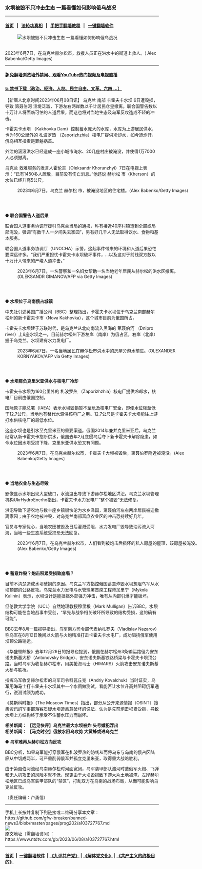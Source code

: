 ### 水坝被毁不只冲击生态 一篇看懂如何影响俄乌战况
------------------------

#### [首页](https://github.com/gfw-breaker/banned-news3/blob/master/README.md) &nbsp;&nbsp;|&nbsp;&nbsp; [法轮功真相](https://github.com/begood0513/basic/blob/master/README.md)  &nbsp;&nbsp;|&nbsp;&nbsp; [手把手翻墙教程](https://github.com/gfw-breaker/guides/wiki)  &nbsp;&nbsp;|&nbsp;&nbsp; [一键翻墙软件](https://github.com/gfw-breaker/nogfw/blob/master/README.md)  



<div><div class="featured_image">
 <figure>
  <img alt="水坝被毁不只冲击生态 一篇看懂如何影响俄乌战况" src="https://i.ntdtv.com/assets/uploads/2023/06/id103727774-GettyImages-1258510222-800x450.jpg"/>
 </figure><br/>
 <span class="caption">
  2023年6月7日，在乌克兰赫尔松市，救援人员正在洪水中的街道上救人。( Alex Babenko/Getty Images)
 </span>
</div>
</div><hr/>

#### [ 🎬  免翻墙浏览墙外禁闻、观看YouTube热门视频及电视直播](https://github.com/gfw-breaker/HelloWorld)

#### [ 💥  禁书下载（政治、经济、人权、民主自由、文革、六四 ...）](https://github.com/gfw-breaker/books/blob/master/README.md)

<div><div class="post_content" itemprop="articleBody">
 <p>
  【新唐人北京时间2023年06月08日讯】
  <ok href="https://www.ntdtv.com/gb/乌克兰.htm">
   乌克兰
  </ok>
  南部
  <ok href="https://www.ntdtv.com/gb/卡霍夫卡水坝.htm">
   卡霍夫卡水坝
  </ok>
  6日遭毁损，导致
  <ok href="https://www.ntdtv.com/gb/第聂伯河.htm">
   第聂伯河
  </ok>
  溃堤泛滥，下游左右两岸数以千计居民仓皇撤离。联合国警告数以十万计人将面临可怕的人道后果，而这也将对当地生态及乌军反攻造成不轻的冲击。
 </p>
 <p>
  <ok href="https://www.ntdtv.com/gb/卡霍夫卡水坝.htm">
   卡霍夫卡水坝
  </ok>
  （Kakhovka Dam）控制蓄水庞大的水库，水库为上游居民供水，也为160公里外的
  <ok href="https://www.ntdtv.com/gb/札波罗热.htm">
   札波罗热
  </ok>
  （Zaporizhzhia）核电厂提供冷却水，如今遭炸开，俄乌相互指责是罪魁祸首。
 </p>
 <p>
  外泄的滚滚洪水已经造成一座小城市淹水、20几座村庄被淹没，并使得1万7000人必须撤离。
 </p>
 <p>
  <ok href="https://www.ntdtv.com/gb/乌克兰.htm">
   乌克兰
  </ok>
  救难服务的发言人霍伦吉（Oleksandr Khorunzhyi）7日在电视上表示：“已有1450多人疏散，目前没有伤亡消息。”他还说
  <ok href="https://www.ntdtv.com/gb/赫尔松.htm">
   赫尔松
  </ok>
  市（Kherson）的水位已经升高5公尺。
 </p>
 <figure class="wp-caption alignnone" id="attachment_103727773" style="width: 600px">
  <img alt="" class="size-medium wp-image-103727773" src="https://i.ntdtv.com/assets/uploads/2023/06/id103727773-GettyImages-1258510496-600x400.jpg">
   <br/><figcaption class="wp-caption-text">
    2023年6月7日，乌克兰
    <ok href="https://www.ntdtv.com/gb/赫尔松.htm">
     赫尔松
    </ok>
    市，被淹没地区的住宅楼。(Alex Babenko/Getty Images)
   </figcaption><br/>
  </img>
 </figure><br/>
 <p>
  <strong>
   ● 联合国警告人道后果
  </strong>
 </p>
 <p>
  联合国人道事务协调厅援引乌克兰当局的通报，称有接近40座村镇遭到全部或局部淹没，强调“有数千人一夕间失去家园”，另有好几千人无法取得饮水、食物和基本服务。
 </p>
 <p>
  联合国人道事务协调厅（UNOCHA）示警，这起事件带来的环境和人道后果恐怕要深远许多。“我们严重担忧卡霍夫卡水坝破坏事件，…以及这对于前线双方数以十万计人带来的严峻人道冲击。”
 </p>
 <figure class="wp-caption alignnone" id="attachment_103727775" style="width: 600px">
  <img alt="" class="size-medium wp-image-103727775" src="https://i.ntdtv.com/assets/uploads/2023/06/id103727775-GettyImages-1258510854-600x400.jpg">
   <br/><figcaption class="wp-caption-text">
    2023年6月7日，一名警察和一名妇女帮助一名当地老年居民从赫尔松的洪水区撤离。(OLEKSANDR GIMANOV/AFP via Getty Images)
   </figcaption><br/>
  </img>
 </figure><br/>
 <p>
  <strong>
   ● 水坝位于乌南俄占城镇
  </strong>
 </p>
 <p>
  中央社引述英国广播公司（BBC）整理指出，卡霍夫卡水坝位于乌克兰南部赫尔松州的新卡霍夫卡市（Nova Kakhovka），这个城市目前为俄国所占。
 </p>
 <p>
  卡霍夫卡水坝建于苏联时代，是乌克兰从北向南流入黑海的
  <ok href="https://www.ntdtv.com/gb/第聂伯河.htm">
   第聂伯河
  </ok>
  （Dnipro river）上6座水坝之一，目前赫尔松州下游左岸（南岸）为俄占区，右岸（北岸）握于乌克兰。水坝建有水力发电厂。
 </p>
 <figure class="wp-caption alignnone" id="attachment_103727777" style="width: 600px">
  <img alt="" class="size-medium wp-image-103727777" src="https://i.ntdtv.com/assets/uploads/2023/06/id103727777-GettyImages-1258500797-1-600x400.jpg"/>
  <br/><figcaption class="wp-caption-text">
   2023年6月7日，一名当地居民在赫尔松市洪水中的房屋旁游水前进。(OLEXANDER KORNYAKOV/AFP via Getty Images)
  </figcaption><br/>
 </figure><br/>
 <p>
  <strong>
   ● 水坝肩负克里米亚供水与核电厂冷却
  </strong>
 </p>
 <p>
  卡霍夫卡水坝为160公里外的
  <ok href="https://www.ntdtv.com/gb/札波罗热.htm">
   札波罗热
  </ok>
  （Zaporizhzhia）核电厂提供冷却水，核电厂目前由俄国控制。
 </p>
 <p>
  国际原子能总署（IAEA）表示水坝毁损暂不至危及核电厂安全，即便水位降至低于12.7公尺，当地也有替代水源供核电厂之用。12.7公尺是卡霍夫卡水坝能往上游打水供核电厂的最低水位。
 </p>
 <p>
  这座水坝也是引水至克里米亚的重要渠道。俄国2014年兼并克里米亚后，乌克兰经常从新卡霍夫卡掐断供水，俄国去年2月底侵乌后夺下新卡霍夫卡解除隐患，如今水位因水坝受损下降，克里米亚供水恐又有问题。
 </p>
 <figure class="wp-caption alignnone" id="attachment_103727782" style="width: 600px">
  <img alt="" class="size-medium wp-image-103727782" src="https://i.ntdtv.com/assets/uploads/2023/06/id103727782-GettyImages-1258502200-600x400.jpg"/>
  <br/><figcaption class="wp-caption-text">
   2023年6月7日，在乌克兰赫尔松市，卡霍夫卡大坝被毁后，第聂伯罗附近被淹没。(Alex Babenko/Getty Images)
  </figcaption><br/>
 </figure><br/>
 <p>
  <strong>
   ● 当地农业与生态尽毁
  </strong>
 </p>
 <p>
  影像显示水坝出现大型破口，水流溢出导致下游赫尔松地区洪氾。乌克兰水坝管理机构UkrHydroEnerho指出，卡霍夫卡水力发电厂“整个被毁”无法修复。
 </p>
 <p>
  洪氾导致下游农地与数十座乡镇很快沦为水乡泽国，第聂伯河左右两岸居民被迫撤离家园；由于农地被冲毁，对乌克兰南部富庶农业区的冲击恐持续好几年。
 </p>
 <p>
  官员与专家忧心，当地农田被毁及日后灌溉受阻，水力发电厂毁导致油污流入河海，当地一些生态系统受损恐无法回复。
 </p>
 <figure class="wp-caption alignnone" id="attachment_103727779" style="width: 600px">
  <img alt="" class="size-medium wp-image-103727779" src="https://i.ntdtv.com/assets/uploads/2023/06/id103727779-GettyImages-1258510725-600x400.jpg"/>
  <br/><figcaption class="wp-caption-text">
   2023年6月7日，在乌克兰赫尔松市，人们看到被炮击后损坏的私人房屋的屋顶，该房屋被淹没。(Alex Babenko/Getty Images)
  </figcaption><br/>
 </figure><br/>
 <p>
  <strong>
   ● 蓄意炸毁？炮击积累受损致崩塌？
  </strong>
 </p>
 <p>
  目前不清楚造成水坝破损的原因。乌克兰军方指控俄国蓄意炸毁水坝想阻乌军从水坝顶部的公路反攻。乌克兰水力发电与水管理署首席工程师加里宁（Mykola Kalinin）表示，水坝设计是能抵挡外部强力冲击，唯有从内部引爆才能破坏。
 </p>
 <p>
  但伦敦大学学院（UCL）自然地理教授穆里根（Mark Mulligan）告诉BBC，水坝结构可能在当地战事中受创，“早先与战争相关破坏所导致的结构受损，这的确有可能”。
 </p>
 <p>
  BBC去年8月一篇报导指出，乌军南方司令部代表纳札罗夫（Vladislav Nazarov）称乌军在8月12日晚间以火箭与火炮精准打击卡霍夫卡水电厂，成功阻挠俄军使用坝顶公路输运。
 </p>
 <p>
  《华盛顿邮报》去年12月29日的报导也提到，俄国在赫尔松州3条输运路径为安东诺夫斯基大桥（Antonovsky Bridge）、安东诺夫斯基铁路桥梁与卡霍夫卡坝顶公路。当时乌军为收复赫尔松市，用美援海马士（HIMARS）火箭攻击安东诺夫斯基大桥与铁桥。
 </p>
 <p>
  指挥乌军收复赫尔松市的乌军司令科瓦丘克（Andriy Kovalchuk）当时证实，乌军用海马士打卡霍夫卡水坝其中一个水闸做测试，看能否让水位升高并阻碍俄军通行，说测试颇为成功。
 </p>
 <p>
  《莫斯科时报》（The Moscow Times）指出，部分从公开来源情报（OSINT）搜集资讯的军事部落客质疑水坝遭蓄意破坏的说法，认为是先前炮击积累受损，导致水坝上方结构终于承受不住蓄水压力而崩坏。
 </p>
 <p>
  <b>
   相关新闻：
   <ok href="https://www.ntdtv.com/gb/2023/06/08/a103727587.html">
    【远见快评】乌克兰最大水坝被炸 头号嫌犯浮出
   </ok>
  </b>
  <br/>
  <b>
   相关新闻：
   <ok href="https://www.ntdtv.com/gb/2023/06/08/a103727604.html">
    【马克时空】俄放水阻乌攻势 大黄蜂或进乌克兰
    <br/>
   </ok>
  </b>
 </p>
 <p>
  <strong>
   ● 乌军难再从赫尔松方向反攻
  </strong>
 </p>
 <p>
  BBC分析，如果乌军能打穿俄军在札波罗热的防线从而将乌东与乌南的俄占区陆廊从中切成两半，可严重削弱俄军并孤立克里米亚，取得重大战略胜利。
 </p>
 <p>
  由于第聂伯河流经乌南赫尔松时河面宽阔，乌军装甲部队渡河时遭俄军火炮、飞弹和无人机攻击的风险本就不低，现更由于大坝毁损致下游大片土地被淹，左岸赫尔松地区已成乌军装甲部队的“禁区”，打乱双方在乌南的战场布局，从而可能影响乌克兰反攻。
 </p>
 <p>
  （责任编辑：卢勇信）
 </p>
 <div class="single_ad">
 </div>
</div>
</div>
<hr/>
手机上长按并复制下列链接或二维码分享本文章：<br/>
https://github.com/gfw-breaker/banned-news3/blob/master/pages/prog202/a103727767.md <br/>
<a href='https://github.com/gfw-breaker/banned-news3/blob/master/pages/prog202/a103727767.md'><img src='https://github.com/gfw-breaker/banned-news3/blob/master/pages/prog202/a103727767.md.png'/></a> <br/>
原文地址（需翻墙访问）：https://www.ntdtv.com/gb/2023/06/08/a103727767.html


------------------------
#### [首页](https://github.com/gfw-breaker/banned-news3/blob/master/README.md) &nbsp;|&nbsp; [一键翻墙软件](https://github.com/gfw-breaker/nogfw/blob/master/README.md) &nbsp;| [《九评共产党》](https://github.com/gfw-breaker/9ping.md/blob/master/README.md#九评之一评共产党是什么) | [《解体党文化》](https://github.com/gfw-breaker/jtdwh.md/blob/master/README.md) | [《共产主义的终极目的》](https://github.com/gfw-breaker/gczydzjmd.md/blob/master/README.md)


<img src='http://gfw-breaker.win/banned-news3/pages/prog202/a103727767.md' width='0px' height='0px'/>